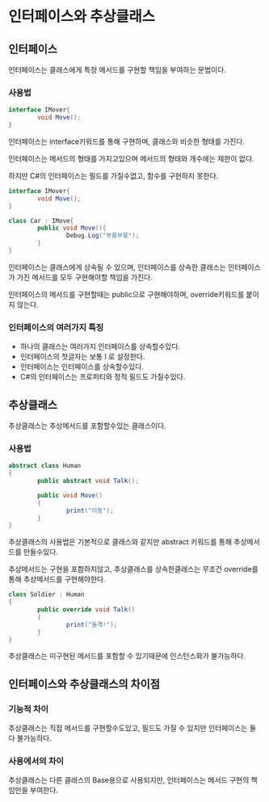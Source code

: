 # 인터페이스와 추상클래스

## 인터페이스

인터페이스는 클래스에게 특정 메서드를 구현할 책임을 부여하는 문법이다.

### 사용법

```csharp
interface IMover{
		void Move();
}
```

인터페이스는 interface키워드를 통해 구현하며, 클래스와 비슷한 형태를 가진다.

인터페이스는 메서드의 형태를 가지고있으며 메서드의 형태와 개수에는 제한이 없다.

하지만 C#의 인터페이스는 필드를 가질수없고, 함수를 구현하지 못한다.

```csharp
interface IMover{
		void Move();
}

class Car : IMove{
		public void Move(){
				Debug.Log("부릉부릉");
		}
}
```

인터페이스는 클래스에게 상속될 수 있으며, 인터페이스를 상속한 클래스는 인터페이스가 가진 메서드를 모두 구현해야할 책임을 가진다.

인터페이스의 메서드를 구현할때는 public으로 구현해야하며, override키워드를 붙이지 않는다.

### 인터페이스의 여러가지 특징

- 하나의 클래스는 여러가지 인터페이스를 상속할수있다.
- 인터페이스의 첫글자는 보통 I 로 설정한다.
- 인터페이스는 인터페이스를 상속할수있다.
- C#의 인터페이스는 프로퍼티와 정적 필드도 가질수있다.

## 추상클래스

추상클래스는  추상메서드를 포함할수있는 클래스이다.

### 사용법

```csharp
abstract class Human
{
		public abstract void Talk();

		public void Move()
		{
				print("이동");
		}
}
```

추상클래스의 사용법은 기본적으로 클래스와 같지만 abstract 키워드를 통해 추상메서드를 만들수있다.

추상메서드는 구현을 포함하지않고, 추상클래스를 상속한클래스는 무조건 override를 통해 추상메서드를 구현해야한다.

```csharp
class Soldier : Human
{
		public override void Talk()
		{
				print("돌격!");
		}
}
```

추상클래스는 미구현된 메서드를 포함할 수 있기때문에 인스턴스화가 불가능하다.

## 인터페이스와 추상클래스의 차이점

### 기능적 차이

추상클래스는 직접 메서드를 구현할수도있고, 필드도 가질 수 있지만 인터페이스는 둘 다 불가능하다.

### 사용에서의 차이

추상클래스는 다른 클래스의 Base용으로 사용되지만, 인터페이스는 메서드 구현의 책임만을 부여한다.